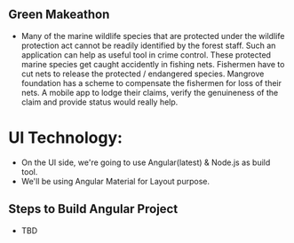 ## Green Makeathon
- Many of the marine wildlife species that are protected under the wildlife protection act cannot be readily identified by the forest staff. Such an application can help as useful tool in crime control. 
 These protected marine species get caught accidently in fishing nets. Fishermen have to cut nets to release the protected / endangered species. Mangrove foundation has a scheme to compensate the fishermen for loss of their nets. A mobile app to lodge their claims, verify the genuineness of the claim and provide status would really help.

# UI Technology:
- On the UI side, we're going to use Angular(latest) & Node.js as build tool.
- We'll be using Angular Material for Layout purpose.

## Steps to Build Angular Project
- TBD
